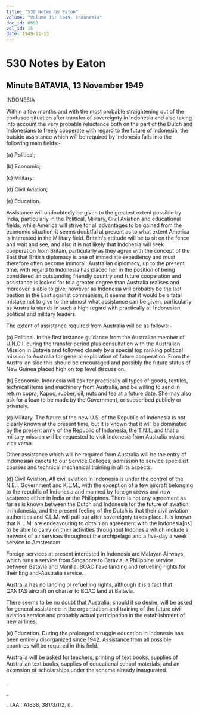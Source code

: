 ```yaml
---
title: "530 Notes by Eaton"
volume: "Volume 15: 1949, Indonesia"
doc_id: 6699
vol_id: 15
date: 1949-11-13
---
```


# 530 Notes by Eaton

## Minute BATAVIA, 13 November 1949

INDONESIA

Within a few months and with the most probable straightening out of the confused situation after transfer of sovereignty in Indonesia and also taking into account the very probable reluctance both on the part of the Dutch and Indonesians to freely cooperate with regard to the future of Indonesia, the outside assistance which will be required by Indonesia falls into the following main fields:-

(a) Political;

(b) Economic;

(c) Military;

(d) Civil Aviation;

(e) Education.

Assistance will undoubtedly be given to the greatest extent possible by India, particularly in the Political, Military, Civil Aviation and educational fields, while America will strive for all advantages to be gained from the economic situation-it seems doubtful at present as to what extent America is interested in the Military field. Britain's attitude will be to sit on the fence and wait and see, and also it is not likely that Indonesia will seek cooperation from Britain, particularly as they agree with the concept of the East that British diplomacy is one of immediate expediency and must therefore often become immoral. Australian diplomacy, up to the present time, with regard to Indonesia has placed her in the position of being considered an outstanding friendly country and future cooperation and assistance is looked for to a greater degree than Australia realises and moreover is able to give, however as Indonesia will probably be the last bastion in the East against communism, it seems that it would be a fatal mistake not to give to the utmost what assistance can be given, particularly as Australia stands in such a high regard with practically all Indonesian political and military leaders.

The extent of assistance required from Australia will be as follows:-

(a) Political. In the first instance guidance from the Australian member of U.N.C.I. during the transfer period plus consultation with the Australian Mission in Batavia and followed closely by a special top ranking political mission to Australia for general exploration of future cooperation. From the Australian side this should be encouraged and possibly the future status of New Guinea placed high on top level discussion.

(b) Economic. Indonesia will ask for practically all types of goods, textiles, technical items and machinery from Australia, and be willing to send in return copra, Kapoc, rubber, oil, nuts and tea at a future date. She may also ask for a loan to be made by the Government, or subscribed publicly or privately.

(c) Military. The future of the new U.S. of the Republic of Indonesia is not clearly known at the present time, but it is known that it will be dominated by the present army of the Republic of Indonesia, the T.N.I., and that a military mission will be requested to visit Indonesia from Australia or/and vice versa.

Other assistance which will be required from Australia will be the entry of Indonesian cadets to our Service Colleges, admission to service specialist courses and technical mechanical training in all its aspects.

(d) Civil Aviation. All civil aviation in Indonesia is under the control of the N.E.I. Government and K.L.M., with the exception of a few aircraft belonging to the republic of Indonesia and manned by foreign crews and now scattered either in India or the Philippines. There is not any agreement as far as is known between the Dutch and Indonesia for the future of aviation in Indonesia, and the present feeling of the Dutch is that their civil aviation authorities and K.L.M. will pull out after sovereignty takes place. It is known that K.L.M. are endeavouring to obtain an agreement with the Indonesia[ns] to be able to carry on their activities throughout Indonesia which include a network of air services throughout the archipelago and a five-day a week service to Amsterdam.

Foreign services at present interested in Indonesia are Malayan Airways, which runs a service from Singapore to Batavia, a Philippine service between Batavia and Manilla. BOAC have landing and refuelling rights for their England-Australia service.

Australia has no landing or refuelling rights, although it is a fact that QANTAS aircraft on charter to BOAC land at Batavia.

There seems to be no doubt that Australia, should it so desire, will be asked for general assistance in the organization and training of the future civil aviation service and probably actual participation in the establishment of new airlines.

(e) Education. During the prolonged struggle education in Indonesia has been entirely disorganized since 1942. Assistance from all possible countries will be required in this field.

Australia will be asked for teachers, printing of text books, supplies of Australian text books, supplies of educational school materials, and an extension of scholarships under the scheme already inaugurated.

_

_

_ [AA : A1838, 381/3/1/2, i]_
